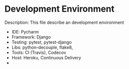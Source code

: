 # Development Environment

Description: This file describe an development environment


- IDE: Pycharm
- Framework: Django
- Testing: pytest, pytest-django
- Libs: python-decouple, flake8,
- Tools: CI (Travis), Codecov
- Host: Heroku, Continuous Delivery
-  
